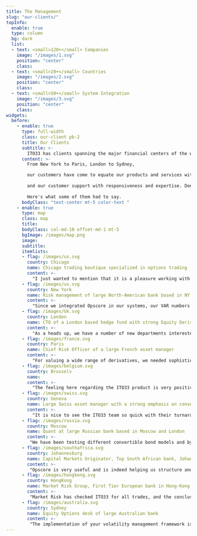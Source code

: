 ```yaml
---
title: The Management
slug: "our-clients/"
topInfo:
  enable: true
  type: column
  bg: dark
  list:
  - text: <small>120+</small> Companies
    image: "/images/1.svg"
    position: "center"
    class: 
  - text: <small>20+</small> Countries
    image: "/images/2.svg"
    position: "center"
    class: 
  - text: <small>50+</small> System Integration
    image: "/images/3.svg"
    position: "center"
    class: 
widgets:
  before:
    - enable: true
      type: full-width
      class: our-client pb-2
      title: Our Clients
      subtitle: >-
        ITO33 has clients spanning the major financial centers of the world.
      content: >-
        From New York to Paris, London to Sydney,    

        our customers have come to equate our products and services with quality and reliability,    
        
        and our customer support with responsiveness and expertise. Don't take our word for it, though.    
        
        Here's what some of them had to say.
      bodyClass: "text-center mt-5 color-text "
    - enable: true
      type: map
      class: map
      title: 
      bodyClass: col-md-10 offset-md-1 mt-5
      bgImage: /images/map.png  
      image:  
      subtitle:
      itemlists:
      - flag: /images/us.svg
        country: Chicago
        name: Chicago trading boutique specialized in options trading
        content: >-
          "I just wanted to mention that it is a pleasure working with such a high quality organization. It is difficult (if not impossible) to receive such clear and concise answers from other vendors."
      - flag: /images/us.svg
        country: New York
        name: Risk management of large North-American bank based in NY
        content: >-
          "Since we integrated Opscore in our systems, our VAR numbers look far more reliable. It has increased our confidence to build up the convertible bonds positions."
      - flag: /images/Uk.svg
        country: London
        name: CTO of a London based hedge fund with strong Equity Derivatives focus
        content: >-
          "As a heads up, we have a number of new departments interested in using the software we have built with Opscore... I would like to thank you for assisting in making this possible, as a large part of it is due to the excellent responsiveness and knowledge of your team."
      - flag: /images/france.svg
        country: Paris
        name: Chief Risk Officer of a large French asset manager
        content: >-
          "For valuing a wide range of derivatives, we needed sophisticated and unique models. We found that the ITO 33 models not only met our needs, but were also very fast and robust."
      - flag: /images/belgium.svg
        country: Brussels
        name: 
        content: >-
          "The feeling here regarding the ITO33 product is very positive on all levels, and we have been impressed with the results; moreover, we have been very pleased with the level of service and response, as we have always been presented with intelligent solutions to our problems and queries. Congratulations!"
      - flag: /images/swiss.svg
        country: Geneva
        name: Large Swiss asset manager with a strong emphasis on convertible bonds
        content: >-
          "It is nice to see the ITO33 team so quick with their turnaround."
      - flag: /images/russia.svg
        country: Moscow
        name: Quant at large Russian bank based in Moscow and London
        content: >-
         "We have been testing different convertible bond models and by far prefer the use of Opscore. We will continue the testing, but will likely be recommending that we purchase yours."
      - flag: /images/southafrica.svg
        country: Johannesburg
        name: Capital Markets Originator, Top South African bank, Johannesburg
        content: >-
         "Opscore is very useful and is indeed helping us structure and price instruments for our clients."
      - flag: /images/hongkong.svg
        country: HongKong
        name: Market Risk Group, First Tier European bank in Hong-Kong
        content: >-
         "Market Risk has checked ITO33 for all trades, and the conclusions of the tests are positive. Prices of CBs with soft call, hard call, put, cross currency (quanto) have been checked. Convergence of CBO pricer has been checked. Relevance of prices in degenerate cases has been checked. Analysis of sensitivity has been done. All results were satisfactory."
      - flag: /images/australia.svg
        country: Sydney
        name: Equity Options desk of large Australian bank
        content: >-
         "The implementation of your volatility management framework is now successfully completed. Your outputs are consistently within the bid-ask spread of the market."
---
```

